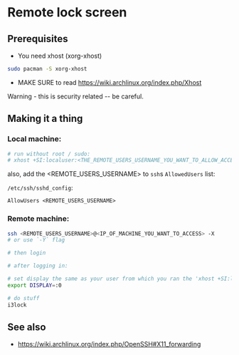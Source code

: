 # Remote lock screen

## Prerequisites

* You need xhost (xorg-xhost)

```sh
sudo pacman -S xorg-xhost
```

* MAKE SURE to read https://wiki.archlinux.org/index.php/Xhost

Warning - this is security related -- be careful.

## Making it a thing

### Local machine:

```sh
# run without root / sudo:
# xhost +SI:localuser:<THE_REMOTE_USERS_USERNAME_YOU_WANT_TO_ALLOW_ACCESS_TO_YOUR_SCREEN_WARNING_SECURITY_RELATED>
```

also, add the <REMOTE_USERS_USERNAME> to `ssh`s `AllowedUsers` list:

`/etc/ssh/sshd_config`:

```
AllowUsers <REMOTE_USERS_USERNAME>
```

### Remote machine:

```sh
ssh <REMOTE_USERS_USERNAME>@<IP_OF_MACHINE_YOU_WANT_TO_ACCESS> -X
# or use `-Y` flag

# then login

# after logging in:

# set display the same as your user from which you ran the 'xhost +SI:localuser:<REMOTE_USERS_USERNAME>' command
export DISPLAY=:0

# do stuff
i3lock
```

## See also

* https://wiki.archlinux.org/index.php/OpenSSH#X11_forwarding
